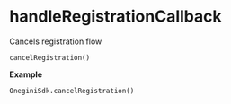 # handleRegistrationCallback

Cancels registration flow

`cancelRegistration()`

**Example**
```
OneginiSdk.cancelRegistration()
```
